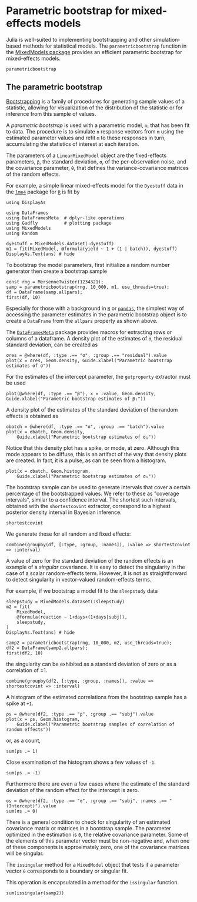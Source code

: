 # Parametric bootstrap for mixed-effects models

Julia is well-suited to implementing bootstrapping and other simulation-based methods for statistical models.
The `parametricbootstrap` function in the [MixedModels package](https://github.com/JuliaStats/MixedModels.jl) provides an efficient parametric bootstrap for mixed-effects models.

```@docs
parametricbootstrap
```

## The parametric bootstrap

[Bootstrapping](https://en.wikipedia.org/wiki/Bootstrapping_(statistics)) is a family of procedures
for generating sample values of a statistic, allowing for visualization of the distribution of the
statistic or for inference from this sample of values.

A _parametric bootstrap_ is used with a parametric model, `m`, that has been fit to data.
The procedure is to simulate `n` response vectors from `m` using the estimated parameter values
and refit `m` to these responses in turn, accumulating the statistics of interest at each iteration.

The parameters of a `LinearMixedModel` object are the fixed-effects
parameters, `β`, the standard deviation, `σ`, of the per-observation noise, and the covariance
parameter, `θ`, that defines the variance-covariance matrices of the random effects.

For example, a simple linear mixed-effects model for the `Dyestuff` data in the [`lme4`](http://github.com/lme4/lme4)
package for [`R`](https://www.r-project.org) is fit by

```@setup Main
using DisplayAs
```

```@example Main
using DataFrames
using DataFramesMeta  # dplyr-like operations
using Gadfly          # plotting package
using MixedModels
using Random
```

```@example Main
dyestuff = MixedModels.dataset(:dyestuff)
m1 = fit(MixedModel, @formula(yield ~ 1 + (1 | batch)), dyestuff)
DisplayAs.Text(ans) # hide
```

To bootstrap the model parameters, first initialize a random number generator then create a bootstrap sample

```@example Main
const rng = MersenneTwister(1234321);
samp = parametricbootstrap(rng, 10_000, m1, use_threads=true);
df = DataFrame(samp.allpars);
first(df, 10)
```

Especially for those with a background in [`R`](https://www.R-project.org/) or [`pandas`](https://pandas.pydata.org),
the simplest way of accessing the parameter estimates in the parametric bootstrap object is to create a `DataFrame` from the `allpars` property as shown above.

The [`DataFramesMeta`](https://github.com/JuliaData/DataFramesMeta.jl) package provides macros for extracting rows or columns of a dataframe.
A density plot of the estimates of `σ`, the residual standard deviation, can be created as
```@example Main
σres = @where(df, :type .== "σ", :group .== "residual").value
plot(x = σres, Geom.density, Guide.xlabel("Parametric bootstrap estimates of σ"))
```
For the estimates of the intercept parameter, the `getproperty` extractor must be used
```@example Main
plot(@where(df, :type .== "β"), x = :value, Geom.density, Guide.xlabel("Parametric bootstrap estimates of β₁"))
```

A density plot of the estimates of the standard deviation of the random effects is obtained as
```@example Main
σbatch = @where(df, :type .== "σ", :group .== "batch").value
plot(x = σbatch, Geom.density,
    Guide.xlabel("Parametric bootstrap estimates of σ₁"))
```

Notice that this density plot has a spike, or mode, at zero.
Although this mode appears to be diffuse, this is an artifact of the way that density plots are created.
In fact, it is a pulse, as can be seen from a histogram.

```@example Main
plot(x = σbatch, Geom.histogram,
    Guide.xlabel("Parametric bootstrap estimates of σ₁"))
```

The bootstrap sample can be used to generate intervals that cover a certain percentage of the bootstrapped values.
We refer to these as "coverage intervals", similar to a confidence interval.
The shortest such intervals, obtained with the `shortestcovint` extractor, correspond to a highest posterior density interval in Bayesian inference.

```@docs
shortestcovint
```

We generate these for all random and fixed effects:
```@example Main
combine(groupby(df, [:type, :group, :names]), :value => shortestcovint => :interval)
```

A value of zero for the standard deviation of the random effects is an example of a *singular* covariance.
It is easy to detect the singularity in the case of a scalar random-effects term.
However, it is not as straightforward to detect singularity in vector-valued random-effects terms.

For example, if we bootstrap a model fit to the `sleepstudy` data
```@example Main
sleepstudy = MixedModels.dataset(:sleepstudy)
m2 = fit(
    MixedModel,
    @formula(reaction ~ 1+days+(1+days|subj)),
    sleepstudy,
)
DisplayAs.Text(ans) # hide
```
```@example Main
samp2 = parametricbootstrap(rng, 10_000, m2, use_threads=true);
df2 = DataFrame(samp2.allpars);
first(df2, 10)
```
the singularity can be exhibited as a standard deviation of zero or as a correlation of $\pm1$.

```@example Main
combine(groupby(df2, [:type, :group, :names]), :value => shortestcovint => :interval)
```

A histogram of the estimated correlations from the bootstrap sample has a spike at `+1`.
```@example Main
ρs = @where(df2, :type .== "ρ", :group .== "subj").value
plot(x = ρs, Geom.histogram,
    Guide.xlabel("Parametric bootstrap samples of correlation of random effects"))
```
or, as a count,
```@example Main
sum(ρs .≈ 1)
```

Close examination of the histogram shows a few values of `-1`.
```@example Main
sum(ρs .≈ -1)
```

Furthermore there are even a few cases where the estimate of the standard deviation of the random effect for the intercept is zero.
```@example Main
σs = @where(df2, :type .== "σ", :group .== "subj", :names .== "(Intercept)").value
sum(σs .≈ 0)
```

There is a general condition to check for singularity of an estimated covariance matrix or matrices in a bootstrap sample.
The parameter optimized in the estimation is `θ`, the relative covariance parameter.
Some of the elements of this parameter vector must be non-negative and, when one of these components is approximately zero, one of the covariance matrices will be singular.

The `issingular` method for a `MixedModel` object that tests if a parameter vector `θ` corresponds to a boundary or singular fit.

This operation is encapsulated in a method for the `issingular` function.
```@example Main
sum(issingular(samp2))
```
